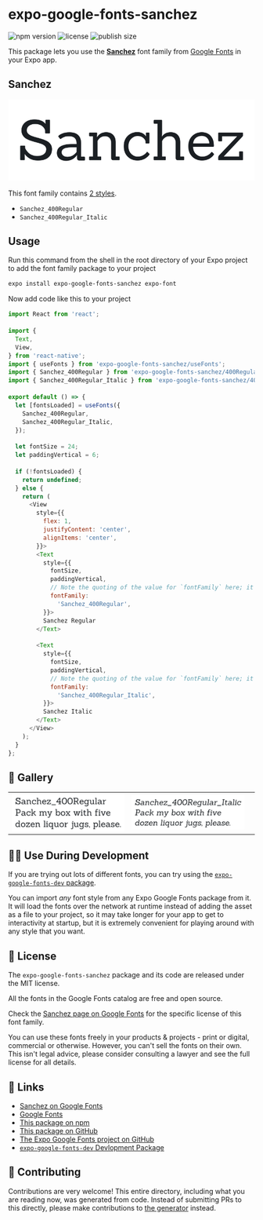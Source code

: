 # expo-google-fonts-sanchez

![npm version](https://flat.badgen.net/npm/v/expo-google-fonts-sanchez)
![license](https://flat.badgen.net/github/license/expo/google-fonts)
![publish size](https://flat.badgen.net/packagephobia/install/expo-google-fonts-sanchez)

This package lets you use the [**Sanchez**](https://fonts.google.com/specimen/Sanchez) font family from [Google Fonts](https://fonts.google.com/) in your Expo app.

## Sanchez

![Sanchez](./font-family.png)

This font family contains [2 styles](#-gallery).

- `Sanchez_400Regular`
- `Sanchez_400Regular_Italic`

## Usage

Run this command from the shell in the root directory of your Expo project to add the font family package to your project
```sh
expo install expo-google-fonts-sanchez expo-font
```

Now add code like this to your project
```js
import React from 'react';

import {
  Text,
  View,
} from 'react-native';
import { useFonts } from 'expo-google-fonts-sanchez/useFonts';
import { Sanchez_400Regular } from 'expo-google-fonts-sanchez/400Regular';
import { Sanchez_400Regular_Italic } from 'expo-google-fonts-sanchez/400Regular_Italic';

export default () => {
  let [fontsLoaded] = useFonts({
    Sanchez_400Regular,
    Sanchez_400Regular_Italic,
  });

  let fontSize = 24;
  let paddingVertical = 6;

  if (!fontsLoaded) {
    return undefined;
  } else {
    return (
      <View
        style={{
          flex: 1,
          justifyContent: 'center',
          alignItems: 'center',
        }}>
        <Text
          style={{
            fontSize,
            paddingVertical,
            // Note the quoting of the value for `fontFamily` here; it expects a string!
            fontFamily:
              'Sanchez_400Regular',
          }}>
          Sanchez Regular
        </Text>

        <Text
          style={{
            fontSize,
            paddingVertical,
            // Note the quoting of the value for `fontFamily` here; it expects a string!
            fontFamily:
              'Sanchez_400Regular_Italic',
          }}>
          Sanchez Italic
        </Text>
      </View>
    );
  }
};

```

## 🔡 Gallery


||||
|-|-|-|
|![Sanchez_400Regular](.//400Regular/Sanchez_400Regular.ttf.png)|![Sanchez_400Regular_Italic](.//400Regular_Italic/Sanchez_400Regular_Italic.ttf.png)|||


## 👩‍💻 Use During Development

If you are trying out lots of different fonts, you can try using the [`expo-google-fonts-dev` package](https://github.com/freeboub/google-fonts/tree/master/font-packages/dev#readme).

You can import *any* font style from any Expo Google Fonts package from it. It will load the fonts
over the network at runtime instead of adding the asset as a file to your project, so it may take longer
for your app to get to interactivity at startup, but it is extremely convenient
for playing around with any style that you want.

## 📖 License

The `expo-google-fonts-sanchez` package and its code are released under the MIT license.

All the fonts in the Google Fonts catalog are free and open source.

Check the [Sanchez page on Google Fonts](https://fonts.google.com/specimen/Sanchez) for the specific license of this font family.

You can use these fonts freely in your products & projects - print or digital, commercial or otherwise. However, you can't sell the fonts on their own. This isn't legal advice, please consider consulting a lawyer and see the full license for all details.

## 🔗 Links

- [Sanchez on Google Fonts](https://fonts.google.com/specimen/Sanchez)
- [Google Fonts](https://fonts.google.com/)
- [This package on npm](https://www.npmjs.com/package/expo-google-fonts-sanchez)
- [This package on GitHub](https://github.com/freeboub/google-fonts/tree/master/font-packages/sanchez)
- [The Expo Google Fonts project on GitHub](https://github.com/freeboub/google-fonts)
- [`expo-google-fonts-dev` Devlopment Package](https://github.com/freeboub/google-fonts/tree/master/font-packages/dev)

## 🤝 Contributing

Contributions are very welcome! This entire directory, including what you are reading now, was generated from code. Instead of submitting PRs to this directly, please make contributions to [the generator](https://github.com/freeboub/google-fonts/tree/master/packages/generator) instead.
